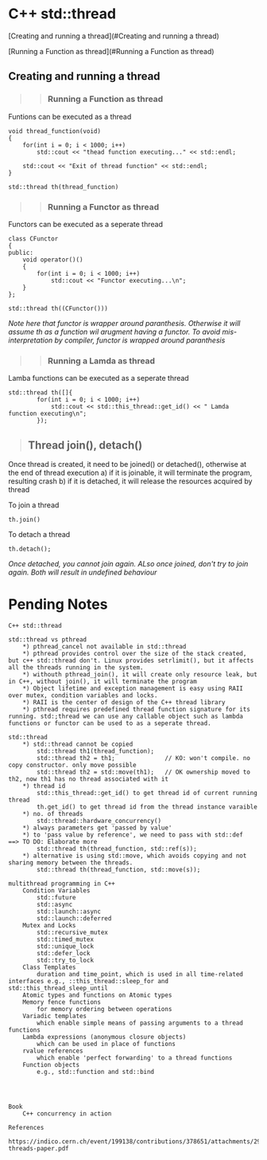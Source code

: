 # C++ std::thread

[Creating and running a thread](#Creating and running a thread)

[Running a Function as thread](#Running a Function as thread)

 ## Creating and running a thread

>> ### Running a Function as thread
Funtions can be executed as a thread

```
void thread_function(void)
{
	for(int i = 0; i < 1000; i++)
		std::cout << "thead function executing..." << std::endl;

	std::cout << "Exit of thread function" << std::endl;
}

std::thread th(thread_function)
```

>> ### Running a Functor as thread
Functors can be executed as a seperate thread


```
class CFunctor
{
public:
	void operator()()
	{
		for(int i = 0; i < 1000; i++)
			std::cout << "Functor executing...\n";
	}
};

std::thread th((CFunctor()))
```

*Note here that functor is wrapper around paranthesis. Otherwise it will assume th as a function wil arugment having a functor. To avoid mis-interpretation by compiler, functor is wrapped around paranthesis*

>> ### Running a Lamda as thread
Lamba functions can be executed as a seperate thread

```
std::thread th([]{
		for(int i = 0; i < 1000; i++)
			std::cout << std::this_thread::get_id() << " Lamda function executing\n";
		});
```

> ## Thread join(), detach()

Once thread is created, it need to be joined() or detached(), otherwise at the end of thread execution
a) if it is joinable, it will terminate the program, resulting crash
b) if it is detached, it will release the resources acquired by thread


To join a thread
```
th.join()
```

To detach a thread
```
th.detach();
```

*Once detached, you cannot join again. ALso once joined, don't try to join again. Both will result in undefined behaviour*



# Pending Notes

```
C++ std::thread

std::thread vs pthread
	*) pthread_cancel not available in std::thread
	*) pthread provides control over the size of the stack created, but c++ std::thread don't. Linux provides setrlimit(), but it affects all the threads running in the system.
	*) withouth pthread_join(), it will create only resource leak, but in C++, without join(), it will terminate the program
	*) Object lifetime and exception management is easy using RAII over mutex, condition variables and locks.
	*) RAII is the center of design of the C++ thread library
	*) pthread requires predefined thread function signature for its running. std:;thread we can use any callable object such as lambda functions or functor can be used to as a seperate thread.

std::thread
	*) std::thread cannot be copied
		std::thread th1(thread_function);
		std::thread th2 = th1;				// KO: won't compile. no copy constructor. only move possible
		std::thread th2 = std::move(th1);	// OK ownership moved to th2, now th1 has no thread associated with it
	*) thread id
		std::this_thread::get_id() to get thread id of current running thread
		th.get_id() to get thread id from the thread instance varaible
	*) no. of threads
		std::thread::hardware_concurrency()
	*) always parameters get 'passed by value'
	*) to 'pass value by reference', we need to pass with std::def 	==> TO DO: Elaborate more
		std::thread th(thread_function, std::ref(s));
	*) alternative is using std::move, which avoids copying and not sharing memory between the threads.
		std::thread th(thread_function, std::move(s));

multithread programming in C++
	Condition Variables
		std::future
		std::async
		std::launch::async
		std::launch::deferred
	Mutex and Locks
		std::recursive_mutex
		std::timed_mutex
		std::unique_lock
		std::defer_lock
		std::try_to_lock
	Class Templates
		duration and time_point, which is used in all time-related interfaces e.g., ::this_thread::sleep_for and std::this_thread_sleep_until
	Atomic types and functions on Atomic types
	Memory fence functions
		for memory ordering between operations
	Variadic templates
		which enable simple means of passing arguments to a thread functions
	Lambda expressions (anonymous closure objects)
		which can be used in place of functions
	rvalue references
		which enable 'perfect forwarding' to a thread functions
	Function objects
		e.g., std::function and std::bind

		

		
Book
	C++ concurrency in action
	
References
	https://indico.cern.ch/event/199138/contributions/378651/attachments/295442/412882/c11-threads-paper.pdf
```